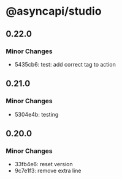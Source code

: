# @asyncapi/studio

## 0.22.0

### Minor Changes

- 5435cb6: test: add correct tag to action

## 0.21.0

### Minor Changes

- 5304e4b: testing

## 0.20.0

### Minor Changes

- 33fb4e6: reset version
- 9c7e1f3: remove extra line
